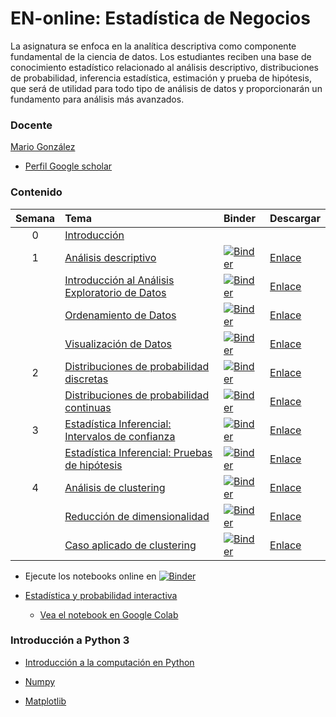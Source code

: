 # EN-online: Estadística de Negocios

La asignatura se enfoca en la analítica descriptiva como componente fundamental de la ciencia de datos. Los estudiantes reciben una base de conocimiento estadístico relacionado al análisis descriptivo, distribuciones de probabilidad, inferencia estadística, estimación y prueba de hipótesis, que será de utilidad para todo tipo de análisis de datos y proporcionarán un fundamento para análisis más avanzados.

<!---El curso se impartirá en Python 3 usando la herramienta Jupyter notebooks para presentar el contenido de los temas, así como el código de los ejemplos realizados. -->

### Docente

[Mario González](http://investigacion.udla.edu.ec/udla_teams/mario-gonzalez/)

- [Perfil Google scholar](https://scholar.google.co.uk/citations?user=cmuZCwsAAAAJ&hl=en)

### Contenido

| Semana | Tema | Binder     | Descargar |
| :---:  | :---------------------------------------------   | :------------ | :------------ |
| 0      | [Introducción](https://marsgr6.github.io/presentations/intro_estadistica_de_negocios.slides.html#/)  |     |     |
| 1      | [Análisis descriptivo](https://nbviewer.org/github/marsgr6/EN-online/blob/main/descriptive_statistics.ipynb) |  [![Binder](https://mybinder.org/badge_logo.svg)](https://mybinder.org/v2/gh/marsgr6/EN-online/HEAD?labpath=descriptive_statistics.ipynb) | [Enlace](https://notebooks.anaconda.org/msgonzalez/descriptive_statistics/download?version=)  |
|        | [Introducción al Análisis Exploratorio de Datos](https://nbviewer.org/github/marsgr6/EN-online/blob/main/exploratory_data_analysis.ipynb) | [![Binder](https://mybinder.org/badge_logo.svg)](https://mybinder.org/v2/gh/marsgr6/EN-online/HEAD?labpath=exploratory_data_analysis.ipynb) | [Enlace](https://notebooks.anaconda.org/msgonzalez/exploratory_data_analysis/download?version=)  |
|        | [Ordenamiento de Datos](https://nbviewer.org/github/marsgr6/EN-online/blob/main/data_tidying.ipynb) | [![Binder](https://mybinder.org/badge_logo.svg)](https://mybinder.org/v2/gh/marsgr6/EN-online/HEAD?labpath=data_tidying.ipynb) | [Enlace](https://notebooks.anaconda.org/msgonzalez/data_tidying/download?version=)  |
|        | [Visualización de Datos](https://nbviewer.org/github/marsgr6/EN-online/blob/main/data_visualization.ipynb) | [![Binder](https://mybinder.org/badge_logo.svg)](https://mybinder.org/v2/gh/marsgr6/EN-online/HEAD?labpath=data_visualization.ipynb) | [Enlace](https://notebooks.anaconda.org/msgonzalez/data_visualization/download?version=)  |
| 2      | [Distribuciones de probabilidad discretas](https://nbviewer.org/github/marsgr6/EN-online/blob/main/discrete_distributions.ipynb) |  [![Binder](https://mybinder.org/badge_logo.svg)](https://mybinder.org/v2/gh/marsgr6/EN-online/HEAD?labpath=discrete_distributions.ipynb) | [Enlace](https://notebooks.anaconda.org/msgonzalez/discrete_distributions/download?version=)  |
|        | [Distribuciones de probabilidad continuas](https://nbviewer.org/github/marsgr6/EN-online/blob/main/continuous_distributions.ipynb) | [![Binder](https://mybinder.org/badge_logo.svg)](https://mybinder.org/v2/gh/marsgr6/EN-online/HEAD?labpath=continuous_distributions.ipynb) | [Enlace](https://notebooks.anaconda.org/msgonzalez/continuous_distributions/download?version=)  |
| 3      | [Estadística Inferencial: Intervalos de confianza](https://nbviewer.org/github/marsgr6/EN-online/blob/main/statistical_inference.ipynb) | [![Binder](https://mybinder.org/badge_logo.svg)](https://mybinder.org/v2/gh/marsgr6/EN-online/HEAD?labpath=statistical_inference.ipynb) | [Enlace](https://notebooks.anaconda.org/msgonzalez/statistical_inference/download?version=)  |
|       | [Estadística Inferencial: Pruebas de hipótesis](https://nbviewer.org/github/marsgr6/EN-online/blob/main/statistical_tests.ipynb) | [![Binder](https://mybinder.org/badge_logo.svg)](https://mybinder.org/v2/gh/marsgr6/EN-online/HEAD?labpath=statistical_tests.ipynb) | [Enlace](https://notebooks.anaconda.org/msgonzalez/statistical_tests/download?version=)  |
| 4      | [Análisis de clustering](https://nbviewer.org/github/marsgr6/EN-online/blob/main/clustering.ipynb) |  [![Binder](https://mybinder.org/badge_logo.svg)](https://mybinder.org/v2/gh/marsgr6/EN-online/HEAD?labpath=clustering.ipynb) | [Enlace](https://notebooks.anaconda.org/msgonzalez/clustering/download?version=)  |
|        | [Reducción de dimensionalidad](https://nbviewer.org/github/marsgr6/EN-online/blob/main/dimensionality_reduction.ipynb) | [![Binder](https://mybinder.org/badge_logo.svg)](https://mybinder.org/v2/gh/marsgr6/EN-online/HEAD?labpath=dimensionality_reduction.ipynb) | [Enlace](https://notebooks.anaconda.org/msgonzalez/dimensionality_reduction/download?version=)  |
|        | [Caso aplicado de clustering](https://nbviewer.org/github/marsgr6/EN-online/blob/main/clustering_mini_capstone.ipynb) | [![Binder](https://mybinder.org/badge_logo.svg)](https://mybinder.org/v2/gh/marsgr6/EN-online/HEAD?labpath=clustering_mini_capstone.ipynb) | [Enlace](https://notebooks.anaconda.org/msgonzalez/clustering_mini_capstone/download?version=)  |

- Ejecute los notebooks online en [![Binder](https://mybinder.org/badge_logo.svg)](https://mybinder.org/v2/gh/marsgr6/EN-online/HEAD)

- [Estadística y probabilidad interactiva](https://mybinder.org/v2/gh/marsgr6/EN-online/HEAD?urlpath=voila%2Frender%2Finteractive%2Fapp.ipynb)
  - [Vea el notebook en Google Colab](https://colab.research.google.com/drive/1YC-bYWed78XBKfJykTOfaOfqS0MVJETz?usp=sharing)

### Introducción a Python 3

- [Introducción a la computación en Python](https://marsgr6.github.io/presentations/ICP2021/index.html)

- [Numpy](https://anaconda.org/marsgr6/numpy/notebook)

- [Matplotlib](https://anaconda.org/marsgr6/matplotlib/notebook)
